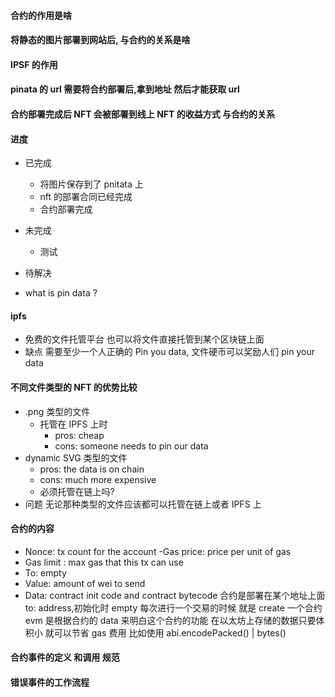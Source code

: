 #### 合约的作用是啥

#### 将静态的图片部署到网站后, 与合约的关系是啥

#### IPSF 的作用

#### pinata 的 url 需要将合约部署后,拿到地址 然后才能获取 url

#### 合约部署完成后 NFT 会被部署到线上 NFT 的收益方式 与合约的关系

#### 进度

-   已完成
    -   将图片保存到了 pnitata 上
    -   nft 的部署合同已经完成
    -   合约部署完成
-   未完成

    -   测试

-   待解决
-   what is pin data ?

#### ipfs

-   免费的文件托管平台 也可以将文件直接托管到某个区块链上面
-   缺点 需要至少一个人正确的 Pin you data, 文件硬币可以奖励人们 pin your data

#### 不同文件类型的 NFT 的优势比较

-   .png 类型的文件
    -   托管在 IPFS 上时
        -   pros: cheap
        -   cons: someone needs to pin our data
-   dynamic SVG 类型的文件
    -   pros: the data is on chain
    -   cons: much more expensive
    -   必须托管在链上吗?
-   问题 无论那种类型的文件应该都可以托管在链上或者 IPFS 上

#### 合约的内容

-   Nonce: tx count for the account
    -Gas price: price per unit of gas
-   Gas limit : max gas that this tx can use
-   To: empty
-   Value: amount of wei to send
-   Data: contract init code and contract bytecode
    合约是部署在某个地址上面 to: address,初始化时 empty
    每次进行一个交易的时候 就是 create 一个合约
    evm 是根据合约的 data 来明白这个合约的功能
    在以太坊上存储的数据只要体积小 就可以节省 gas 费用 比如使用 abi.encodePacked() | bytes()

#### 合约事件的定义 和调用 规范

#### 错误事件的工作流程
